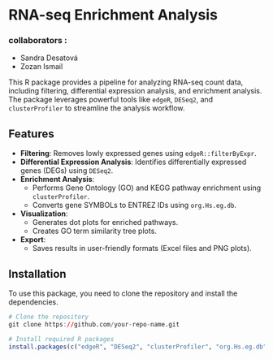 
# RNA-seq Enrichment Analysis

### collaborators : 
- Sandra Desatová
- Zozan Ismail

This R package provides a pipeline for analyzing RNA-seq count data, including filtering, differential expression analysis, and enrichment analysis. The package leverages powerful tools like `edgeR`, `DESeq2`, and `clusterProfiler` to streamline the analysis workflow.

## Features

- **Filtering**: Removes lowly expressed genes using `edgeR::filterByExpr`.
- **Differential Expression Analysis**: Identifies differentially expressed genes (DEGs) using `DESeq2`.
- **Enrichment Analysis**:
  - Performs Gene Ontology (GO) and KEGG pathway enrichment using `clusterProfiler`.
  - Converts gene SYMBOLs to ENTREZ IDs using `org.Hs.eg.db`.
- **Visualization**:
  - Generates dot plots for enriched pathways.
  - Creates GO term similarity tree plots.
- **Export**:
  - Saves results in user-friendly formats (Excel files and PNG plots).

## Installation

To use this package, you need to clone the repository and install the dependencies.

```r
# Clone the repository
git clone https://github.com/your-repo-name.git

# Install required R packages
install.packages(c("edgeR", "DESeq2", "clusterProfiler", "org.Hs.eg.db", "openxlsx", "enrichplot", "ggplot2"))
